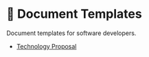 # 📑 Document Templates

Document templates for software developers.

- [Technology Proposal](./technology-proposal.md)
